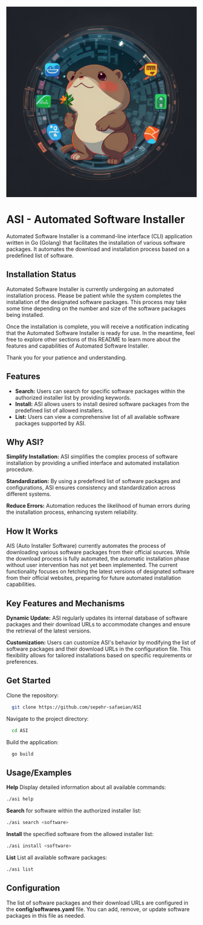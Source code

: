 ![Logo](https://github.com/sepehr-safaeian/asi/blob/main/img-vLMeRegB1INFIoQ556ptH.png)

# ASI - Automated Software Installer

Automated Software Installer is a command-line interface (CLI) application written in Go (Golang) that facilitates the installation of various software packages. It automates the download and installation process based on a predefined list of software.

## Installation Status

Automated Software Installer is currently undergoing an automated installation process. Please be patient while the system completes the installation of the designated software packages. This process may take some time depending on the number and size of the software packages being installed.

Once the installation is complete, you will receive a notification indicating that the Automated Software Installer is ready for use. In the meantime, feel free to explore other sections of this README to learn more about the features and capabilities of Automated Software Installer.

Thank you for your patience and understanding.


## Features

- **Search:** Users can search for specific software packages within the authorized installer list by providing keywords.
- **Install:** ASI allows users to install desired software packages from the predefined list of allowed installers.
- **List:** Users can view a comprehensive list of all available software packages supported by ASI.

## Why ASI?
**Simplify Installation:** ASI simplifies the complex process of software installation by providing a unified interface and automated installation procedure.

**Standardization:** By using a predefined list of software packages and configurations, ASI ensures consistency and standardization across different systems.

**Reduce Errors:** Automation reduces the likelihood of human errors during the installation process, enhancing system reliability.

## How It Works
AIS (Auto Installer Software) currently automates the process of downloading various software packages from their official sources. While the download process is fully automated, the automatic installation phase without user intervention has not yet been implemented. The current functionality focuses on fetching the latest versions of designated software from their official websites, preparing for future automated installation capabilities.

## Key Features and Mechanisms
**Dynamic Update:** ASI regularly updates its internal database of software packages and their download URLs to accommodate changes and ensure the retrieval of the latest versions.

**Customization:** Users can customize ASI's behavior by modifying the list of software packages and their download URLs in the configuration file. This flexibility allows for tailored installations based on specific requirements or preferences.


## Get Started

Clone the repository:

```bash
  git clone https://github.com/sepehr-safaeian/ASI
```
Navigate to the project directory:
```bash
  cd ASI
```
Build the application:
```bash
  go build
```
## Usage/Examples
**Help**
Display detailed information about all available commands:

```bash
./asi help
```
**Search**
for software within the authorized installer list:
```bash
./asi search <software>
```
**Install**
the specified software from the allowed installer list:
```bash
./asi install <software>
```
**List**
List all available software packages:
```bash
./asi list
```
## Configuration

The list of software packages and their download URLs are configured in the **config/softwares.yaml** file. You can add, remove, or update software packages in this file as needed.
